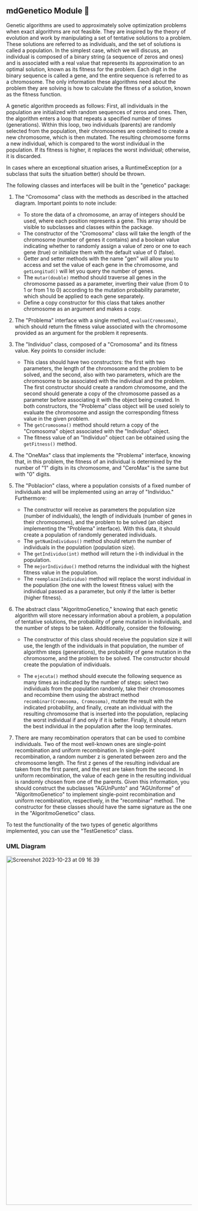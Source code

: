 ## mdGenetico Module 🧬

Genetic algorithms are used to approximately solve optimization problems when exact algorithms are not feasible. They are inspired by the theory of evolution and work by manipulating a set of tentative solutions to a problem. These solutions are referred to as individuals, and the set of solutions is called a population. In the simplest case, which we will discuss, an individual is composed of a binary string (a sequence of zeros and ones) and is associated with a real value that represents its approximation to an optimal solution, known as its fitness for the problem. Each digit in the binary sequence is called a gene, and the entire sequence is referred to as a chromosome. The only information these algorithms need about the problem they are solving is how to calculate the fitness of a solution, known as the fitness function.

A genetic algorithm proceeds as follows: First, all individuals in the population are initialized with random sequences of zeros and ones. Then, the algorithm enters a loop that repeats a specified number of times (generations). Within this loop, two individuals (parents) are randomly selected from the population, their chromosomes are combined to create a new chromosome, which is then mutated. The resulting chromosome forms a new individual, which is compared to the worst individual in the population. If its fitness is higher, it replaces the worst individual; otherwise, it is discarded.

In cases where an exceptional situation arises, a RuntimeException (or a subclass that suits the situation better) should be thrown.

The following classes and interfaces will be built in the "genetico" package:

1) The "Cromosoma" class with the methods as described in the attached diagram. Important points to note include:

   - To store the data of a chromosome, an array of integers should be used, where each position represents a gene. This array should be visible to subclasses and classes within the package.
   - The constructor of the "Cromosoma" class will take the length of the chromosome (number of genes it contains) and a boolean value indicating whether to randomly assign a value of zero or one to each gene (true) or initialize them with the default value of 0 (false).
   - Getter and setter methods with the name "gen" will allow you to access and set the value of each gene in the chromosome, and `getLongitud()` will let you query the number of genes.
   - The `mutar(double)` method should traverse all genes in the chromosome passed as a parameter, inverting their value (from 0 to 1 or from 1 to 0) according to the mutation probability parameter, which should be applied to each gene separately.
   - Define a copy constructor for this class that takes another chromosome as an argument and makes a copy.

2) The "Problema" interface with a single method, `evalua(Cromosoma)`, which should return the fitness value associated with the chromosome provided as an argument for the problem it represents.

3) The "Individuo" class, composed of a "Cromosoma" and its fitness value. Key points to consider include:

   - This class should have two constructors: the first with two parameters, the length of the chromosome and the problem to be solved, and the second, also with two parameters, which are the chromosome to be associated with the individual and the problem. The first constructor should create a random chromosome, and the second should generate a copy of the chromosome passed as a parameter before associating it with the object being created. In both constructors, the "Problema" class object will be used solely to evaluate the chromosome and assign the corresponding fitness value in the given problem.
   - The `getCromosoma()` method should return a copy of the "Cromosoma" object associated with the "Individuo" object.
   - The fitness value of an "Individuo" object can be obtained using the `getFitness()` method.

4) The "OneMax" class that implements the "Problema" interface, knowing that, in this problem, the fitness of an individual is determined by the number of "1" digits in its chromosome, and "CeroMax" is the same but with "0" digits.

5) The "Poblacion" class, where a population consists of a fixed number of individuals and will be implemented using an array of "Individuo." Furthermore:

   - The constructor will receive as parameters the population size (number of individuals), the length of individuals (number of genes in their chromosomes), and the problem to be solved (an object implementing the "Problema" interface). With this data, it should create a population of randomly generated individuals.
   - The `getNumIndividuos()` method should return the number of individuals in the population (population size).
   - The `getIndividuo(int)` method will return the i-th individual in the population.
   - The `mejorIndividuo()` method returns the individual with the highest fitness value in the population.
   - The `reemplaza(Individuo)` method will replace the worst individual in the population (the one with the lowest fitness value) with the individual passed as a parameter, but only if the latter is better (higher fitness).

6) The abstract class "AlgoritmoGenetico," knowing that each genetic algorithm will store necessary information about a problem, a population of tentative solutions, the probability of gene mutation in individuals, and the number of steps to be taken. Additionally, consider the following:

   - The constructor of this class should receive the population size it will use, the length of the individuals in that population, the number of algorithm steps (generations), the probability of gene mutation in the chromosome, and the problem to be solved. The constructor should create the population of individuals.

   - The `ejecuta()` method should execute the following sequence as many times as indicated by the number of steps: select two individuals from the population randomly, take their chromosomes and recombine them using the abstract method `recombinar(Cromosoma, Cromosoma)`, mutate the result with the indicated probability, and finally, create an individual with the resulting chromosome that is inserted into the population, replacing the worst individual if and only if it is better. Finally, it should return the best individual in the population after the loop terminates.

7) There are many recombination operators that can be used to combine individuals. Two of the most well-known ones are single-point recombination and uniform recombination. In single-point recombination, a random number z is generated between zero and the chromosome length. The first z genes of the resulting individual are taken from the first parent, and the rest are taken from the second. In uniform recombination, the value of each gene in the resulting individual is randomly chosen from one of the parents. Given this information, you should construct the subclasses "AGUnPunto" and "AGUniforme" of "AlgoritmoGenetico" to implement single-point recombination and uniform recombination, respectively, in the "recombinar" method. The constructor for these classes should have the same signature as the one in the "AlgoritmoGenetico" class.

To test the functionality of the two types of genetic algorithms implemented, you can use the "TestGenetico" class.

### UML Diagram

<img width="944" alt="Screenshot 2023-10-23 at 09 16 39" src="https://github.com/sararuizruiz/Learning_Java/assets/75987848/9644e4ca-0c20-4e6b-ae3f-4975af699b61">




